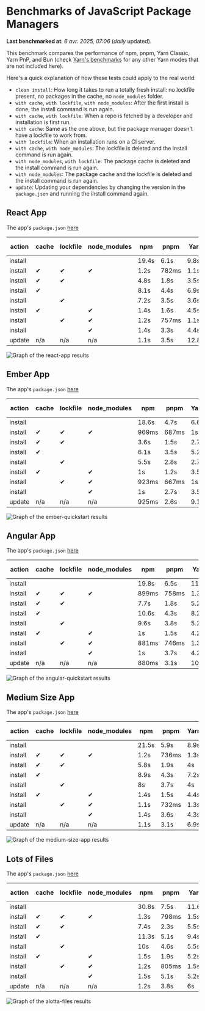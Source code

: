 # Benchmarks of JavaScript Package Managers

**Last benchmarked at**: _6 avr. 2025, 07:06_ (_daily_ updated).

This benchmark compares the performance of npm, pnpm, Yarn Classic, Yarn PnP, and Bun (check [Yarn's benchmarks](https://yarnpkg.com/benchmarks) for any other Yarn modes that are not included here).

Here's a quick explanation of how these tests could apply to the real world:

- `clean install`: How long it takes to run a totally fresh install: no lockfile present, no packages in the cache, no `node_modules` folder.
- `with cache`, `with lockfile`, `with node_modules`: After the first install is done, the install command is run again.
- `with cache`, `with lockfile`: When a repo is fetched by a developer and installation is first run.
- `with cache`: Same as the one above, but the package manager doesn't have a lockfile to work from.
- `with lockfile`: When an installation runs on a CI server.
- `with cache`, `with node_modules`: The lockfile is deleted and the install command is run again.
- `with node_modules`, `with lockfile`: The package cache is deleted and the install command is run again.
- `with node_modules`: The package cache and the lockfile is deleted and the install command is run again.
- `update`: Updating your dependencies by changing the version in the `package.json` and running the install command again.

## React App

The app's `package.json` [here](./fixtures/react-app/package.json)

| action  | cache | lockfile | node_modules| npm | pnpm | Yarn | Yarn PnP | Bun |
| ---     | ---   | ---      | ---         | --- | ---  | ---  | ---      | --- |
| install |       |          |             | 19.4s | 6.1s | 9.8s | 4.5s | 1.4s |
| install | ✔     | ✔        | ✔           | 1.2s | 782ms | 1.1s | n/a | 36ms |
| install | ✔     | ✔        |             | 4.8s | 1.8s | 3.5s | 953ms | 449ms |
| install | ✔     |          |             | 8.1s | 4.4s | 6.9s | 4.1s | 437ms |
| install |       | ✔        |             | 7.2s | 3.5s | 3.6s | 971ms | 422ms |
| install | ✔     |          | ✔           | 1.4s | 1.6s | 4.5s | n/a | 34ms |
| install |       | ✔        | ✔           | 1.2s | 757ms | 1.1s | n/a | 31ms |
| install |       |          | ✔           | 1.4s | 3.3s | 4.4s | n/a | 31ms |
| update  | n/a | n/a | n/a | 1.1s | 3.5s | 12.8s | 6.3s | 36ms |

<img alt="Graph of the react-app results" src="results/img/react-app.svg" />

## Ember App

The app's `package.json` [here](./fixtures/ember-quickstart/package.json)

| action  | cache | lockfile | node_modules| npm | pnpm | Yarn | Yarn PnP | Bun |
| ---     | ---   | ---      | ---         | --- | ---  | ---  | ---      | --- |
| install |       |          |             | 18.6s | 4.7s | 6.6s | 3.7s | 1s |
| install | ✔     | ✔        | ✔           | 969ms | 687ms | 1s | n/a | 28ms |
| install | ✔     | ✔        |             | 3.6s | 1.5s | 2.7s | 862ms | 359ms |
| install | ✔     |          |             | 6.1s | 3.5s | 5.2s | 3.3s | 357ms |
| install |       | ✔        |             | 5.5s | 2.8s | 2.7s | 863ms | 336ms |
| install | ✔     |          | ✔           | 1s | 1.2s | 3.5s | n/a | 28ms |
| install |       | ✔        | ✔           | 923ms | 667ms | 1s | n/a | 26ms |
| install |       |          | ✔           | 1s | 2.7s | 3.5s | n/a | 25ms |
| update  | n/a | n/a | n/a | 925ms | 2.6s | 9.1s | 4.6s | 28ms |

<img alt="Graph of the ember-quickstart results" src="results/img/ember-quickstart.svg" />

## Angular App

The app's `package.json` [here](./fixtures/angular-quickstart/package.json)

| action  | cache | lockfile | node_modules| npm | pnpm | Yarn | Yarn PnP | Bun |
| ---     | ---   | ---      | ---         | --- | ---  | ---  | ---      | --- |
| install |       |          |             | 19.8s | 6.5s | 11.9s | 4.5s | 1.7s |
| install | ✔     | ✔        | ✔           | 899ms | 758ms | 1.3s | n/a | 30ms |
| install | ✔     | ✔        |             | 7.7s | 1.8s | 5.2s | 1.2s | 892ms |
| install | ✔     |          |             | 10.6s | 4.3s | 8.2s | 4s | 840ms |
| install |       | ✔        |             | 9.6s | 3.8s | 5.2s | 1.1s | 835ms |
| install | ✔     |          | ✔           | 1s | 1.5s | 4.2s | n/a | 29ms |
| install |       | ✔        | ✔           | 881ms | 746ms | 1.3s | n/a | 27ms |
| install |       |          | ✔           | 1s | 3.7s | 4.2s | n/a | 27ms |
| update  | n/a | n/a | n/a | 880ms | 3.1s | 10.6s | 4.3s | 33ms |

<img alt="Graph of the angular-quickstart results" src="results/img/angular-quickstart.svg" />

## Medium Size App

The app's `package.json` [here](./fixtures/medium-size-app/package.json)

| action  | cache | lockfile | node_modules| npm | pnpm | Yarn | Yarn PnP | Bun |
| ---     | ---   | ---      | ---         | --- | ---  | ---  | ---      | --- |
| install |       |          |             | 21.5s | 5.9s | 8.9s | 4.6s | 1.5s |
| install | ✔     | ✔        | ✔           | 1.2s | 736ms | 1.3s | n/a | 32ms |
| install | ✔     | ✔        |             | 5.8s | 1.9s | 4s | 1.1s | 495ms |
| install | ✔     |          |             | 8.9s | 4.3s | 7.2s | 4.2s | 472ms |
| install |       | ✔        |             | 8s | 3.7s | 4s | 1.1s | 474ms |
| install | ✔     |          | ✔           | 1.4s | 1.5s | 4.4s | n/a | 32ms |
| install |       | ✔        | ✔           | 1.1s | 732ms | 1.3s | n/a | 29ms |
| install |       |          | ✔           | 1.4s | 3.6s | 4.3s | n/a | 28ms |
| update  | n/a | n/a | n/a | 1.1s | 3.1s | 6.9s | 4.3s | 40ms |

<img alt="Graph of the medium-size-app results" src="results/img/medium-size-app.svg" />

## Lots of Files

The app's `package.json` [here](./fixtures/alotta-files/package.json)

| action  | cache | lockfile | node_modules| npm | pnpm | Yarn | Yarn PnP | Bun |
| ---     | ---   | ---      | ---         | --- | ---  | ---  | ---      | --- |
| install |       |          |             | 30.8s | 7.5s | 11.6s | 5.5s | 1.7s |
| install | ✔     | ✔        | ✔           | 1.3s | 798ms | 1.5s | n/a | 40ms |
| install | ✔     | ✔        |             | 7.4s | 2.3s | 5.5s | 1.3s | 734ms |
| install | ✔     |          |             | 11.3s | 5.1s | 9.4s | 5s | 728ms |
| install |       | ✔        |             | 10s | 4.6s | 5.5s | 1.3s | 717ms |
| install | ✔     |          | ✔           | 1.5s | 1.9s | 5.2s | n/a | 39ms |
| install |       | ✔        | ✔           | 1.2s | 805ms | 1.5s | n/a | 37ms |
| install |       |          | ✔           | 1.5s | 5.1s | 5.2s | n/a | 36ms |
| update  | n/a | n/a | n/a | 1.2s | 3.8s | 6s | 5s | 103ms |

<img alt="Graph of the alotta-files results" src="results/img/alotta-files.svg" />